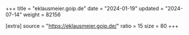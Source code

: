+++
title = "eklausmeier.goip.de"
date = "2024-01-19"
updated = "2024-07-14"
weight = 82156

[extra]
source = "https://eklausmeier.goip.de/"
ratio = 15
size = 80
+++
